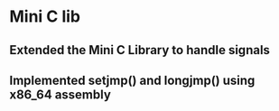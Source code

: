 # Mini C lib
## Extended the Mini C Library to handle signals
## Implemented setjmp() and longjmp() using x86_64 assembly
 

